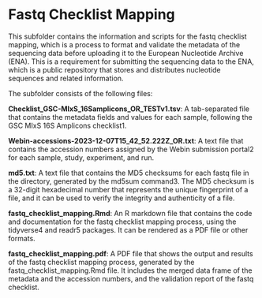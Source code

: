 # Fastq Checklist Mapping

This subfolder contains the information and scripts for the fastq checklist mapping, which is a process to format and validate the metadata of the sequencing data before uploading it to the European Nucleotide Archive (ENA). This is a requirement for submitting the sequencing data to the ENA, which is a public repository that stores and distributes nucleotide sequences and related information.

The subfolder consists of the following files:

**Checklist_GSC-MIxS_16Samplicons_OR_TESTv1.tsv**: A tab-separated file that contains the metadata fields and values for each sample, following the GSC MIxS 16S Amplicons checklist1.

**Webin-accessions-2023-12-07T15_42_52.222Z_OR.txt**: A text file that contains the accession numbers assigned by the Webin submission portal2 for each sample, study, experiment, and run.

**md5.txt**: A text file that contains the MD5 checksums for each fastq file in the directory, generated by the md5sum command3. The MD5 checksum is a 32-digit hexadecimal number that represents the unique fingerprint of a file, and it can be used to verify the integrity and authenticity of a file.

**fastq_checklist_mapping.Rmd**: An R markdown file that contains the code and documentation for the fastq checklist mapping process, using the tidyverse4 and readr5 packages. It can be rendered as a PDF file or other formats.

**fastq_checklist_mapping.pdf**: A PDF file that shows the output and results of the fastq checklist mapping process, generated by the fastq_checklist_mapping.Rmd file. It includes the merged data frame of the metadata and the accession numbers, and the validation report of the fastq checklist.